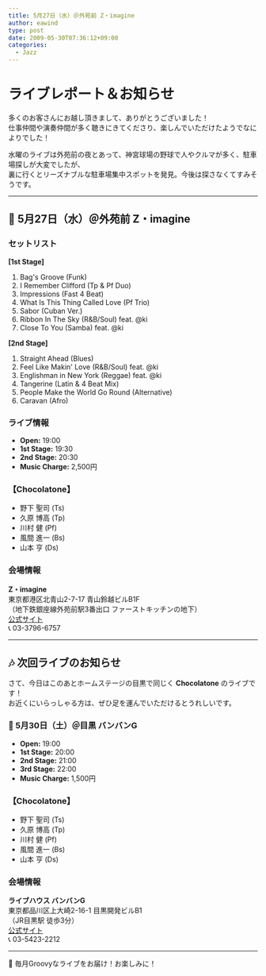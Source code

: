 ```yaml
---
title: 5月27日（水）＠外苑前 Z・imagine
author: eawind
type: post
date: 2009-05-30T07:36:12+09:00
categories:
  - Jazz
---
```

# ライブレポート＆お知らせ

多くのお客さんにお越し頂きまして、ありがとうございました！  
仕事仲間や演奏仲間が多く聴きにきてくださり、楽しんでいただけたようでなによりでした！

水曜のライブは外苑前の夜とあって、神宮球場の野球で人やクルマが多く、駐車場探しが大変でしたが、  
裏に行くとリーズナブルな駐車場集中スポットを発見。今後は探さなくてすみそうです。

---

## 🎵 5月27日（水）＠外苑前 Z・imagine

### セットリスト  

**[1st Stage]**  
1. Bag's Groove (Funk)  
2. I Remember Clifford (Tp & Pf Duo)  
3. Impressions (Fast 4 Beat)  
4. What Is This Thing Called Love (Pf Trio)  
5. Sabor (Cuban Ver.)  
6. Ribbon In The Sky (R&B/Soul) feat. @ki  
7. Close To You (Samba) feat. @ki  

**[2nd Stage]**  
1. Straight Ahead (Blues)  
2. Feel Like Makin' Love (R&B/Soul) feat. @ki  
3. Englishman in New York (Reggae) feat. @ki  
4. Tangerine (Latin & 4 Beat Mix)  
5. People Make the World Go Round (Alternative)  
6. Caravan (Afro)  

### ライブ情報  
- **Open:** 19:00  
- **1st Stage:** 19:30  
- **2nd Stage:** 20:30  
- **Music Charge:** 2,500円  

### 【Chocolatone】  
- 野下 聖司 (Ts)  
- 久原 博高 (Tp)  
- 川村 健 (Pf)  
- 風間 進一 (Bs)  
- 山本 亨 (Ds)  

### 会場情報  
**Z・imagine**  
東京都港区北青山2-7-17 青山鈴越ビルB1F  
（地下鉄銀座線外苑前駅3番出口 ファーストキッチンの地下）  
[公式サイト](http://www.radio-zipangu.com/zimagine/)  
📞 03-3796-6757  

---

## 🎶 次回ライブのお知らせ  

さて、今日はこのあとホームステージの目黒で同じく **Chocolatone** のライブです！  
お近くにいらっしゃる方は、ぜひ足を運んでいただけるとうれしいです。

### 📅 5月30日（土）＠目黒 バンバンG  
- **Open:** 19:00  
- **1st Stage:** 20:00  
- **2nd Stage:** 21:00  
- **3rd Stage:** 22:00  
- **Music Charge:** 1,500円  

### 【Chocolatone】  
- 野下 聖司 (Ts)  
- 久原 博高 (Tp)  
- 川村 健 (Pf)  
- 風間 進一 (Bs)  
- 山本 亨 (Ds)  

### 会場情報  
**ライブハウス バンバンG**  
東京都品川区上大崎2-16-1 目黒開発ビルB1  
（JR目黒駅 徒歩3分）  
[公式サイト](http://www1.cts.ne.jp/~banban-g/)  
📞 03-5423-2212  

---

🎷 毎月Groovyなライブをお届け！お楽しみに！  